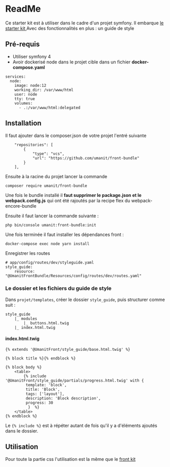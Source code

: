 ReadMe 
========

Ce starter kit est à utiliser dans le cadre d'un projet symfony. Il embarque [le starter kit ](https://github.com/umanit/front-kit)
Avec des fonctionnalités en plus : un guide de style 

Pré-requis
--------


* Utiliser symfony 4
* Avoir dockerisé node dans le projet cible dans un fichier **docker-compose.yaml** 

```
services:
  node:
    image: node:12
    working_dir: /var/www/html
    user: node
    tty: true
    volumes:
      - .:/var/www/html:delegated
```

Installation
--------

Il faut ajouter dans le composer.json de votre projet l'entré suivante 

```
    "repositories": [
        {
            "type": "vcs",
            "url": "https://github.com/umanit/front-bundle"
        }
    ],
```

Ensuite à la racine du projet lancer la commande 

```
composer require umanit/front-bundle
```

Une fois le bundle installé il **faut supprimer le package.json et le webpack.config.js** qui ont été rajoutés par la 
recipe flex du webpack-encore-bundle

Ensuite il faut lancer la commande suivante : 

```
php bin/console umanit:front-bundle:init 
```

Une fois terminée il faut installer les dépendances front : 

```
docker-compose exec node yarn install
```

Enregistrer les routes 

```
# app/config/routes/dev/styleguide.yaml
style_guide:
    resource: "@UmanitFrontBundle/Resources/config/routes/dev/routes.yaml"
```

### Le dossier et les fichiers du guide de style
Dans ```projet/templates```, créer le dossier ```style_guide```, puis structurer comme suit :
```
style_guide
    |_ modules
        |_ buttons.html.twig
	|_ index.html.twig
```

#### index.html.twig
```
{% extends '@UmanitFront/style_guide/base.html.twig' %}

{% block title %}{% endblock %}

{% block body %}
    <table>
        {% include '@UmanitFront/style_guide/partials/progress.html.twig' with {
         template: 'block',
         title: 'Block',
         tags: ['layout'],
         description: 'Block description',
         progress: 30
          }  %}
    </table>
{% endblock %}
```
Le ``` {% include %} ``` est à répéter autant de fois qu'il y a d'éléments ajoutés dans le dossier.

Utilisation
--------

Pour toute la partie css l'utilisation est la même que le [front kit](https://github.com/umanit/front-kit#utilisation)
